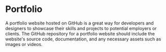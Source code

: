 # Portfolio
A portfolio website hosted on GitHub is a great way for developers and designers to showcase their skills and projects to potential employers or clients. The GitHub repository for a portfolio website should include the website's source code, documentation, and any necessary assets such as images or videos.

